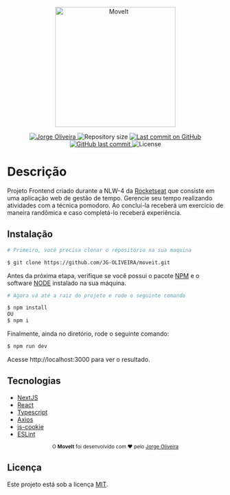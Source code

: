 <p align="center">
   <img src="https://raw.githubusercontent.com/tavareshenrique/moveit-nlw/0b786b8b8a18788f7d854a176a26e9ccc3d5f28a/public/logo.svg" alt="MoveIt" width="280"/>
</p>

<p align="center">
   <a href="https://www.linkedin.com/in/jorge-gon%C3%A7alves-de-oliveira-7570771a2/">
      <img alt="Jorge Oliveira" src="https://img.shields.io/badge/-Jorge Oliveira-4e5acf?style=flat&logo=Linkedin&logoColor=white" />
   </a>
 <img alt="Repository size" src="https://img.shields.io/github/repo-size/JG-OLIVEIRA/moveit?color=4e5acf">

  <a aria-label="Last Commit" href="https://github.com/JG-OLIVEIRA/moveit/commits/master">
    <img alt="Last commit on GitHub" src="https://img.shields.io/github/last-commit/JG-OLIVEIRA/moveit?color=4e5acf">
  </a>
  <a href="https://github.com/JG-OLIVEIRA/moveit/commits/master">
    <img alt="GitHub last commit" src="https://img.shields.io/github/last-commit/JG-OLIVEIRA/moveit?color=4e5acf">
  </a>
  <img alt="License" src="https://img.shields.io/badge/license-MIT-4e5acf">
</p>

# Descrição

Projeto Frontend criado durante a NLW-4 da [Rocketseat](https://github.com/Rocketseat) que consiste em uma aplicação web de gestão de tempo. Gerencie seu tempo realizando atividades com a técnica pomodoro. Ao conclui-la receberá um exercício de maneira randômica e caso completá-lo receberá experiência.

## Instalação

```bash
# Primeiro, você precisa clonar o repositório na sua maquina

$ git clone https://github.com/JG-OLIVEIRA/moveit.git
```

Antes da próxima etapa, verifique se você possui o pacote [NPM](https://www.npmjs.com/) e o software [NODE](https://nodejs.org/en/) instalado na sua máquina.

```bash
# Agora vá até a raiz do projeto e rode o seguinte comando

$ npm install
OU
$ npm i
```

Finalmente, ainda no diretório, rode o seguinte comando:

```bash
$ npm run dev
```

Acesse http://localhost:3000 para ver o resultado.

## Tecnologias

- [NextJS](https://github.com/vercel/next.js/)
- [React](https://reactjs.org/)
- [Typescript](https://www.typescriptlang.org/)
- [Axios](https://github.com/axios/axios)
- [js-cookie](https://github.com/js-cookie/js-cookie)
- [ESLint](https://github.com/eslint/eslint)

<div align="center">
  <sub>O <strong>MoveIt</strong> foi desenvolvido com ❤︎ pelo
    <a href="https://github.com/JG-OLIVEIRA">Jorge Oliveira</a>
  </sub>
</div>

## Licença

Este projeto está sob a licença [MIT](./LICENSE).
